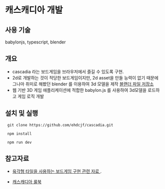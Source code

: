 # 캐스캐디아 개발

## 사용 기술
babylonjs, typescript, blender

## 개요
 - cascadia 라는 보드게임을 브라우저에서 즐길 수 있도록 구현.
 - 2d로 개발하는 것이 적당한 보드게임이지만, 2d asset을 만들 능력이 없기 때문에 그나마 취미로 해봤던 blender 를 이용하여 3d 모델을 제작 [블랜더 파일 저장소](http://naver.me/GyYh9MgI)
 - 웹 기반 3D 게임 애플리케이션에 적합한 babylon.js 를 사용하여 3d모델을 로드하고 게임 로직 개발


## 설치 및 실행
```
 git clone https://github.com/ehdcjf/cascadia.git

 npm install

 npm run dev
```


## 참고자료

- [육각형 타일을 사용하는 보드게임 구현 관련 자료 ](https://www.redblobgames.com/grids/hexagons/).

- [캐스캐디아 룰북](https://www.alderac.com/wp-content/uploads/2021/08/Cascadia-Rules.pdf)

  

